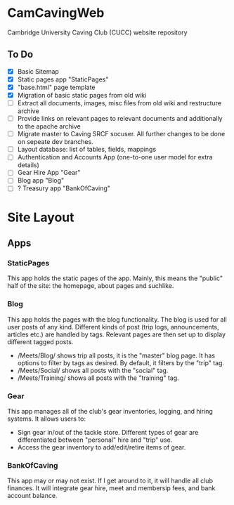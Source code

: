 # CamCavingWeb
Cambridge University Caving Club (CUCC) website repository

## To Do
- [x] Basic Sitemap
- [x] Static pages app "StaticPages"
- [x] "base.html" page template
- [x] Migration of basic static pages from old wiki
- [ ] Extract all documents, images, misc files from old wiki and restructure archive
- [ ] Provide links on relevant pages to relevant documents and additionally to the apache archive
- [ ] Migrate master to Caving SRCF socuser. All further changes to be done on sepeate dev branches.
- [ ] Layout database: list of tables, fields, mappings
- [ ] Authentication and Accounts App (one-to-one user model for extra details)
- [ ] Gear Hire App "Gear"
- [ ] Blog app "Blog"
- [ ] ? Treasury app "BankOfCaving"

# Site Layout
## Apps
### StaticPages
This app holds the static pages of the app. Mainly, this means the "public" half of the site: the homepage, about pages and suchlike.

### Blog
This app holds the pages with the blog functionality. The blog is used for all user posts of any kind. Different kinds of post (trip logs, announcements, articles etc.) are handled by tags. Relevant pages are then set up to display different tagged posts.

- /Meets/Blog/ shows trip all posts, it is the "master" blog page. It has options to filter by tags as desired. By default, it filters by the "trip" tag.
- /Meets/Social/ shows all posts with the "social" tag.
- /Meets/Training/ shows all posts with the "training" tag.

### Gear
This app manages all of the club's gear inventories, logging, and hiring systems. It allows users to:

- Sign gear in/out of the tackle store. Different types of gear are differentiated between "personal" hire and "trip" use.
- Access the gear inventory to add/edit/retire items of gear.

### BankOfCaving
This app may or may not exist. If I get around to it, it will handle all club finances. It will integrate gear hire, meet and membersip fees, and bank account balance.

